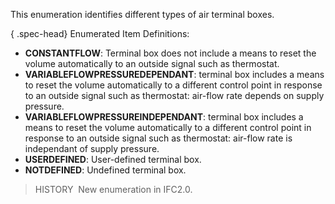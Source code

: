 This enumeration identifies different types of air terminal boxes.

{ .spec-head}
Enumerated Item Definitions:

* **CONSTANTFLOW**: Terminal box does not include a means to reset the volume automatically to an outside signal such as thermostat.
* **VARIABLEFLOWPRESSUREDEPENDANT**: terminal box includes a means to reset the volume automatically to a different control point in response to an outside signal such as thermostat: air-flow rate depends on supply pressure.
* **VARIABLEFLOWPRESSUREINDEPENDANT**: terminal box includes a means to reset the volume automatically to a different control point in response to an outside signal such as thermostat: air-flow rate is independant of supply pressure.
* **USERDEFINED**: User-defined terminal box.
* **NOTDEFINED**: Undefined terminal box.

> HISTORY&nbsp; New enumeration in IFC2.0.
